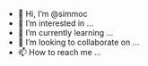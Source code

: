 - 👋 Hi, I’m @simmoc
- 👀 I’m interested in ...
- 🌱 I’m currently learning ...
- 💞️ I’m looking to collaborate on ...
- 📫 How to reach me ...

<!---
simmoc/simmoc is a ✨ special ✨ repository because its `README.md` (this file) appears on your GitHub profile.
You can click the Preview link to take a look at your changes.
--->
